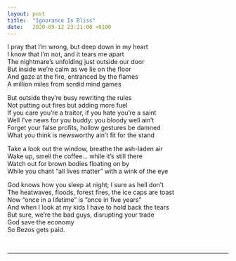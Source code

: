 ```yaml
---
layout: post
title:  "Ignorance Is Bliss"
date:   2020-09-12 23:21:00 +0100
---
```

I pray that I’m wrong, but deep down in my heart  
I know that I’m not, and it tears me apart  
The nightmare’s unfolding just outside our door  
But inside we’re calm as we lie on the floor  
And gaze at the fire, entranced by the flames  
A million miles from sordid mind games  

But outside they’re busy rewriting the rules  
Not putting out fires but adding more fuel  
If you care you’re a traitor, if you hate you’re a saint  
Well I’ve news for you buddy: you bloody well ain’t  
Forget your false profits, hollow gestures be damned  
What you think is newsworthy ain’t fit for the stand  

Take a look out the window, breathe the ash-laden air  
Wake up, smell the coffee… while it’s still there  
Watch out for brown bodies floating on by  
While you chant “all lives matter” with a wink of the eye  

God knows how you sleep at night; I sure as hell don’t  
The heatwaves, floods, forest fires, the ice caps are toast  
Now “once in a lifetime” is “once in five years”  
And when I look at my kids I have to hold back the tears  
But sure, we’re the bad guys, disrupting your trade  
God save the economy  
So Bezos gets paid.

&nbsp;  

---
